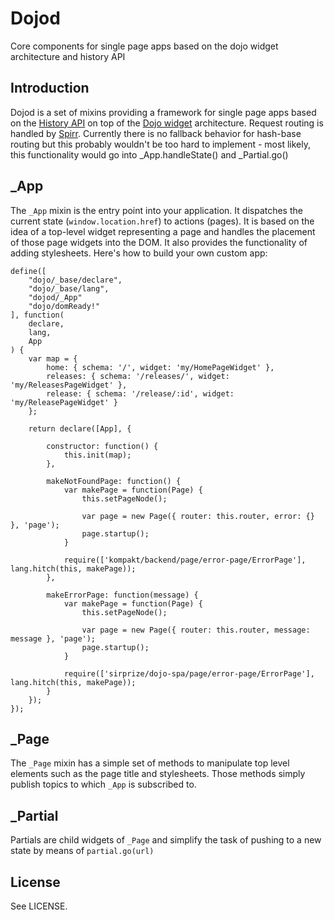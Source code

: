 # Dojod

Core components for single page apps based on the dojo widget architecture and history API

## Introduction

Dojod is a set of mixins providing a framework for single page apps based on the [History API](https://developer.mozilla.org/en/DOM/Manipulating_the_browser_history/) on top of the [Dojo widget](http://dojotoolkit.org/documentation/tutorials/1.7/templated/) architecture. Request routing is handled by [Spirr](https://github.com/sirprize/spirr). Currently there is no fallback behavior for hash-base routing but this probably wouldn't be too hard to implement - most likely, this functionality would go into _App.handleState() and _Partial.go()

## _App

The `_App` mixin is the entry point into your application. It dispatches the current state (`window.location.href`) to actions (pages). It is based on the idea of a top-level widget representing a page and handles the placement of those page widgets into the DOM. It also provides the functionality of adding stylesheets. Here's how to build your own custom app:

    define([
        "dojo/_base/declare",
        "dojo/_base/lang",
        "dojod/_App"
        "dojo/domReady!"
    ], function(
        declare,
        lang,
        App
    ) {
        var map = {
            home: { schema: '/', widget: 'my/HomePageWidget' },
            releases: { schema: '/releases/', widget: 'my/ReleasesPageWidget' },
            release: { schema: '/release/:id', widget: 'my/ReleasePageWidget' }
        };
        
        return declare([App], {

            constructor: function() {
                this.init(map);
            },

            makeNotFoundPage: function() {
                var makePage = function(Page) {
                    this.setPageNode();

                    var page = new Page({ router: this.router, error: {} }, 'page');
                    page.startup();
                }

                require(['kompakt/backend/page/error-page/ErrorPage'], lang.hitch(this, makePage));
            },

            makeErrorPage: function(message) {
                var makePage = function(Page) {
                    this.setPageNode();

                    var page = new Page({ router: this.router, message: message }, 'page');
                    page.startup();
                }

                require(['sirprize/dojo-spa/page/error-page/ErrorPage'], lang.hitch(this, makePage));
            }
        });
    });

## _Page

The `_Page` mixin has a simple set of methods to manipulate top level elements such as the page title and stylesheets. Those methods simply publish topics to which `_App` is subscribed to.

## _Partial

Partials are child widgets of `_Page` and simplify the task of pushing to a new state by means of `partial.go(url)`

## License

See LICENSE.